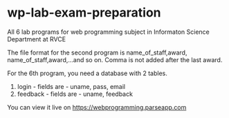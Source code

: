 wp-lab-exam-preparation
=======================

All 6 lab programs for web programming subject in Informaton Science Department at RVCE

The file format for the second program is 
name_of_staff,award,
name_of_staff,award,...and so on. Comma is not added after the last award.

For the 6th program, you need a database with 2 tables.
1. login - fields are - uname, pass, email
2. feedback - fields are - uname, feedback

You can view it live on https://webprogramming.parseapp.com
